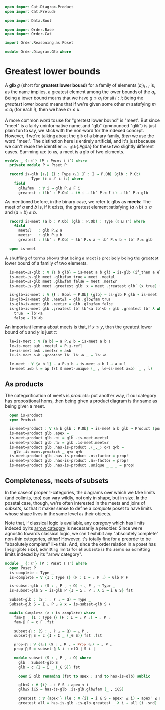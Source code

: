 ```agda
open import Cat.Diagram.Product
open import Cat.Prelude

open import Data.Bool

open import Order.Base
open import Order.Cat

import Order.Reasoning as Poset

module Order.Diagram.Glb where
```

# Greatest lower bounds

A **glb** $g$ (short for **greatest lower bound**) for a family of
elements $(a_i)_{i : I}$ is, as the name implies, a greatest element
among the lower bounds of the $a_i$. Being a lower bound means that we
have $g \le a_i$ for all $i : I$; Being the _greatest_ lower bound means
that if we're given some other $m$ satisfying $m \le a_i$ (for each
$i$), then we have $m \le u$.

A more common _word_ to use for "greatest lower bound" is "meet". But
since "meet" is a fairly uninformative name, and "glb" (pronounced
"glib") is just plain fun to say, we stick with the non-word for the
indexed concept. However, if we're talking about the glb of a binary
family, _then_ we use the word "meet". The distinction here is entirely
artificial, and it's just because we can't reuse the identifier
`is-glb`{.Agda} for these two slightly different cases. Summing up: to
us, a meet is a glb of two elements.

```agda
module _ {ℓ ℓ′} (P : Poset ℓ ℓ′) where
  private module P = Poset P

  record is-glb {ℓᵢ} {I : Type ℓᵢ} (F : I → P.Ob) (glb : P.Ob)
          : Type (ℓ ⊔ ℓ′ ⊔ ℓᵢ) where
    field
      glb≤fam  : ∀ i → glb P.≤ F i
      greatest : (lb′ : P.Ob) → (∀ i → lb′ P.≤ F i) → lb′ P.≤ glb
```

<!--
```agda
  open is-glb

  Glb : ∀ {ℓ′} {I : Type ℓ′} (F : I → ⌞ P ⌟) → Type _
  Glb F = Σ P.Ob (is-glb F)

  private unquoteDecl eqv = declare-record-iso eqv (quote is-glb)

  instance
    H-Level-is-glb
      : ∀ {ℓᵢ} {I : Type ℓᵢ} {F : I → P.Ob} {glb : P.Ob} {n}
      → H-Level (is-glb F glb) (suc n)
    H-Level-is-glb = prop-instance $ Iso→is-hlevel 1 eqv (hlevel 1)

  glb-unique : ∀ {ℓᵢ} {I : Type ℓᵢ} {F : I → P.Ob}
             → is-prop (Glb F)
  glb-unique (glb , is) (glb′ , is′) = Σ-prop-path! $ P.≤-antisym
    (is′ .greatest glb (is .glb≤fam))
    (is .greatest glb′ (is′ .glb≤fam))
```
-->

As mentioned before, in the binary case, we refer to glbs as **meets**:
The meet of $a$ and $b$ is, if it exists, the greatest element
satisfying $(a \cap b) \le a$ and $(a \cap b) \le b$.

```agda
  record is-meet (a b : P.Ob) (glb : P.Ob) : Type (ℓ ⊔ ℓ′) where
    field
      meet≤l   : glb P.≤ a
      meet≤r   : glb P.≤ b
      greatest : (lb′ : P.Ob) → lb′ P.≤ a → lb′ P.≤ b → lb′ P.≤ glb

  open is-meet
```

A shuffling of terms shows that being a meet is precisely being the
greatest lower bound of a family of two elements.

```agda
  is-meet→is-glb : ∀ {a b glb} → is-meet a b glb → is-glb (if_then a else b) glb
  is-meet→is-glb meet .glb≤fam true = meet .meet≤l
  is-meet→is-glb meet .glb≤fam false = meet .meet≤r
  is-meet→is-glb meet .greatest glb′ x = meet .greatest glb′ (x true) (x false)

  is-glb→is-meet : ∀ {F : Bool → P.Ob} {glb} → is-glb F glb → is-meet (F true) (F false) glb
  is-glb→is-meet glb .meet≤l = glb .glb≤fam true
  is-glb→is-meet glb .meet≤r = glb .glb≤fam false
  is-glb→is-meet glb .greatest lb′ lb′<a lb′<b = glb .greatest lb′ λ where
    true  → lb′<a
    false → lb′<b
```

<!--
```agda
  private unquoteDecl eqv′ = declare-record-iso eqv′ (quote is-meet)

  Meet : ⌞ P ⌟ → ⌞ P ⌟ → Type _
  Meet a b = Σ P.Ob (is-meet a b)

  Top : Type _
  Top = Σ P.Ob λ top → ∀ x → x P.≤ top

  instance
    H-Level-is-meet
      : ∀ {a b glb : P.Ob} {n}
      → H-Level (is-meet a b glb) (suc n)
    H-Level-is-meet = prop-instance $ Iso→is-hlevel 1 eqv′ (hlevel 1)

  open is-iso
  is-meet≃is-glb : ∀ {a b glb : P.Ob} → is-equiv (is-meet→is-glb {a} {b} {glb})
  is-meet≃is-glb = prop-ext! _ is-glb→is-meet .snd

  meet-unique : ∀ {a b} → is-prop (Meet a b)
  meet-unique {a} {b} = transport
    (λ i → is-prop (Σ P.Ob λ x → ua (_ , is-meet≃is-glb {a} {b} {x}) (~ i)))
    glb-unique
```
-->

An important lemma about meets is that, if $x \le y$, then the greatest
lower bound of $x$ and $y$ is just $x$:

```agda
  le→is-meet : ∀ {a b} → a P.≤ b → is-meet a b a
  le→is-meet a≤b .meet≤l = P.≤-refl
  le→is-meet a≤b .meet≤r = a≤b
  le→is-meet a≤b .greatest lb′ lb′≤a _ = lb′≤a

  le-meet : ∀ {a b l} → a P.≤ b → is-meet a b l → a ≡ l
  le-meet a≤b l = ap fst $ meet-unique (_ , le→is-meet a≤b) (_ , l)
```

## As products

The categorification of meets is _products_: put another way, if our
category has propositional homs, then being given a product diagram is
the same as being given a meet.

```agda
  open is-product
  open Product

  is-meet→product : ∀ {a b glb : P.Ob} → is-meet a b glb → Product (poset→category P) a b
  is-meet→product glb .apex = _
  is-meet→product glb .π₁ = glb .is-meet.meet≤l
  is-meet→product glb .π₂ = glb .is-meet.meet≤r
  is-meet→product glb .has-is-product .⟨_,_⟩ q<a q<b =
    glb .is-meet.greatest _ q<a q<b
  is-meet→product glb .has-is-product .π₁∘factor = prop!
  is-meet→product glb .has-is-product .π₂∘factor = prop!
  is-meet→product glb .has-is-product .unique _ _ _ = prop!
```

## Completeness, meets of subsets

In the case of proper 1-categories, the diagrams over which we take
limits (and colimits, too) can vary wildly, not only in shape, but in
size. In the posetal case, though, we're often interested in the meets
and joins of _subsets_, so that it makes sense to define a _complete_
poset to have limits whose shape lives in the same level as their
objects.

Note that, if classical logic is available, any _category_ which has
limits indexed by its [arrow category] is necessarily a preorder. Since
we're agnostic towards classical logic, we can't exhibit any "absolutely
complete" non-thin categories, either! However, it's totally fine for a
preorder to be "absolutely complete" like this. And, since the order
relation in a poset has [negligible size], admitting limits for all
subsets is the same as admitting limits indexed by its "arrow category".

[arrow category]: Cat.Instances.Shape.Interval.html#the-space-of-arrows

```agda
module _ {ℓ ℓ′} (P : Poset ℓ ℓ′) where
  open Poset P
  is-complete : Type _
  is-complete = ∀ {I : Type ℓ} (F : I → ⌞ P ⌟) → Glb P F

  is-subset-glb : (S : ⌞ P ⌟ → Ω) → ⌞ P ⌟ → Type _
  is-subset-glb S = is-glb P {I = Σ ⌞ P ⌟ λ i → i ∈ S} fst

  Subset-glb : (S : ⌞ P ⌟ → Ω) → Type _
  Subset-glb S = Σ ⌞ P ⌟ λ x → is-subset-glb S x

  module Complete (c : is-complete) where
    fam-⋂ : {I : Type ℓ} (F : I → ⌞ P ⌟) → ⌞ P ⌟
    fam-⋂ F = c F .fst

    subset-⋂ : (S : ⌞ P ⌟ → Ω) → ⌞ P ⌟
    subset-⋂ S = c {I = Σ _ (_∈ S)} fst .fst

    prop-⋂ : ∀ {ℓₚ} (S : ⌞ P ⌟ → Prop ℓₚ) → ⌞ P ⌟
    prop-⋂ S = subset-⋂ λ i → elΩ ∣ S i ∣

    module subset (S : ⌞ P ⌟ → Ω) where
      glb : Subset-glb S
      glb = c {I = Σ _ (_∈ S)} fst

      open Σ glb renaming (fst to apex ; snd to has-is-glb) public

      glb≤S : ∀ {i} → i ∈ S → apex ≤ i
      glb≤S i∈S = has-is-glb .is-glb.glb≤fam (_ , i∈S)

      greatest : ∀ {apex′} (le : ∀ {i} → i ∈ S → apex′ ≤ i) → apex′ ≤ apex
      greatest all = has-is-glb .is-glb.greatest _ λ i → all (i .snd)
```
